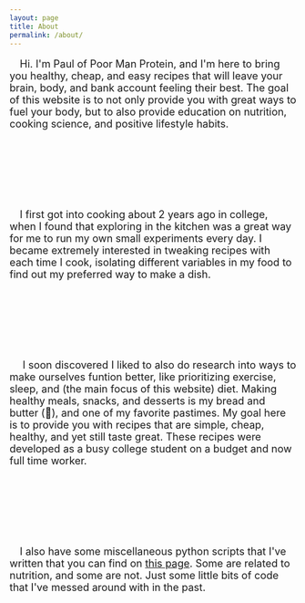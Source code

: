 ```yaml
---
layout: page
title: About
permalink: /about/
---
```

<font size="+1">

&emsp;Hi.  I'm Paul of Poor Man Protein, and I'm here to bring you healthy, cheap, and easy recipes that will leave your brain, body, and bank account feeling their best.  The goal of this website is to not only provide you with great ways to fuel your body, but to also provide education on nutrition, cooking science, and positive lifestyle habits.

<br><br><center><img src="/assets/Other/About/better-health.png" alt="" class="smaller-image">&emsp;&emsp;<img src="/assets/Other/About/piggy-bank.png" alt="" class="smaller-image">&emsp;&emsp;<img src="/assets/Other/About/diet.png" alt="" class="smaller-image"></center><br>

&emsp;I first got into cooking about 2 years ago in college, when I found that exploring in the kitchen was a great way for me to run my own small experiments every day.  I became extremely interested in tweaking recipes with each time I cook, isolating different variables in my food to find out my preferred way to make a dish.

<br><br><center><img src="/assets/Other/About/cooking.png" alt="" class="smaller-image">&emsp;&emsp;<img src="/assets/Other/About/experiment.png" alt="" class="smaller-image">&emsp;&emsp;<img src="/assets/Other/About/whisk.png" alt="" class="smaller-image"></center><br>

&emsp; I soon discovered I liked to also do research into ways to make ourselves funtion better, like prioritizing exercise, sleep, and (the main focus of this website) diet.  Making healthy meals, snacks, and desserts is my bread and butter (🥁), and one of my favorite pastimes.  My goal here is to provide you with recipes that are simple, cheap, healthy, and yet still taste great.  These recipes were developed as a busy college student on a budget and now full time worker.

<br><br><center><img src="/assets/Other/About/run.png" alt="" class="smaller-image">&emsp;&emsp;<img src="/assets/Other/About/sleeping.png" alt="" class="smaller-image">&emsp;&emsp;<img src="/assets/Other/About/no-food.png" alt="" class="smaller-image"></center><br>

&emsp;I also have some miscellaneous python scripts that I've written that you can find on <a href="/python">this page</a>.  Some are related to nutrition, and some are not.  Just some little bits of code that I've messed around with in the past.

</font>